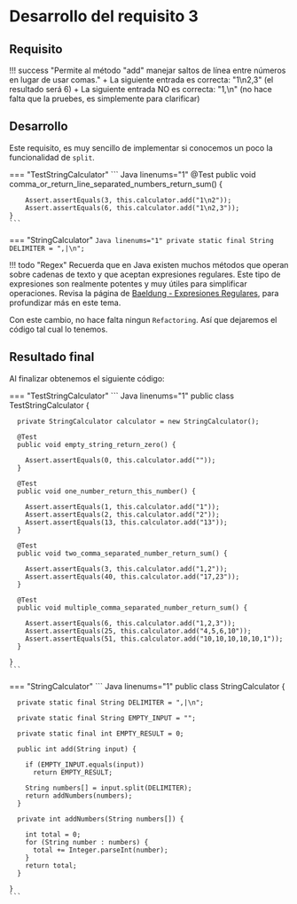 # Desarrollo del requisito 3

## Requisito

!!! success "Permite al método "add" manejar saltos de línea entre números en lugar de usar comas."
    + La siguiente entrada es correcta: "1\n2,3" (el resultado será 6)
    + La siguiente entrada NO es correcta: "1,\n" (no hace falta que la pruebes, es simplemente para clarificar)

## Desarrollo

Este requisito, es muy sencillo de implementar si conocemos un poco la funcionalidad de `split`.

=== "TestStringCalculator"
    ``` Java linenums="1"
    @Test
    public void comma_or_return_line_separated_numbers_return_sum() {

        Assert.assertEquals(3, this.calculator.add("1\n2"));
        Assert.assertEquals(6, this.calculator.add("1\n2,3"));
    }
    ```
=== "StringCalculator"
    ``` Java linenums="1"
    private static final String DELIMITER = ",|\n";
    ```

!!! todo "Regex"
    Recuerda que en Java existen muchos métodos que operan sobre cadenas de texto y que aceptan expresiones regulares. Este tipo de expresiones son realmente potentes y muy útiles para simplificar operaciones. Revisa la página de [Baeldung - Expresiones Regulares](https://www.baeldung.com/regular-expressions-java), para profundizar más en este tema.

Con este cambio, no hace falta ningun `Refactoring`. Así que dejaremos el código tal cual lo tenemos.


## Resultado final

Al finalizar obtenemos el siguiente código:


=== "TestStringCalculator"
    ``` Java linenums="1" 
    public class TestStringCalculator {

      private StringCalculator calculator = new StringCalculator();

      @Test
      public void empty_string_return_zero() {

        Assert.assertEquals(0, this.calculator.add(""));
      }

      @Test
      public void one_number_return_this_number() {

        Assert.assertEquals(1, this.calculator.add("1"));
        Assert.assertEquals(2, this.calculator.add("2"));
        Assert.assertEquals(13, this.calculator.add("13"));
      }

      @Test
      public void two_comma_separated_number_return_sum() {

        Assert.assertEquals(3, this.calculator.add("1,2"));
        Assert.assertEquals(40, this.calculator.add("17,23"));
      }

      @Test
      public void multiple_comma_separated_number_return_sum() {

        Assert.assertEquals(6, this.calculator.add("1,2,3"));
        Assert.assertEquals(25, this.calculator.add("4,5,6,10"));
        Assert.assertEquals(51, this.calculator.add("10,10,10,10,10,1"));
      }

    }
    ```
=== "StringCalculator"
    ``` Java linenums="1" 
    public class StringCalculator {

      private static final String DELIMITER = ",|\n";

      private static final String EMPTY_INPUT = "";

      private static final int EMPTY_RESULT = 0;

      public int add(String input) {

        if (EMPTY_INPUT.equals(input))
          return EMPTY_RESULT;

        String numbers[] = input.split(DELIMITER);
        return addNumbers(numbers);
      }

      private int addNumbers(String numbers[]) {

        int total = 0;
        for (String number : numbers) {
          total += Integer.parseInt(number);
        }
        return total;
      }

    }
    ```

